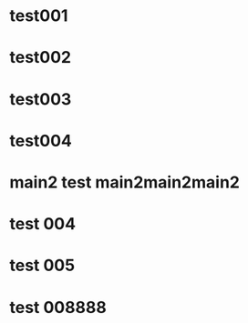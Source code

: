 # test001
# test002
# test003
# test004



#  main2  test main2main2main2

# test 004
# test 005



# test 008888